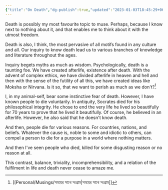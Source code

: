 ```yaml
---
{"title":"On Death","dg-publish":true,"updated":"2023-01-03T18:45:29+06:00","created":"2021-10-16T21:38:35+06:00","tags":["death"],"permalink":"/personal/musings/on-death/","dgPassFrontmatter":true}
---
```


Death is possibly my most favourite topic to muse. Perhaps, because I know next to nothing about it, and that enables me to think about it with the utmost freedom.

Death is also, I think, the most pervasive of all motifs found in any culture and all. Our inquiry to know death lead us to various branches of knowledge and literature throughout the ages.

Inquiry begets myths as much as wisdom. Psychologically, death is a taunting foe. We have created afterlife, existence after death. With the advent of complex ethics, we have divided afterlife in heaven and hell and then with the sense of the futility of all this, we have created ideas like Moksha or Nirvana. Is it so, that we want to perish as much as we don't?[^1]

I, in my animal-self, bear some instinctive fear of death. However, I have known people to die voluntarily. In antiquity, Socrates died for his philosophical integrity. He chose to end the very life he lived so beautifully for 70 years to prove that he lived it beautifully. Of course, he believed in an afterlife. However, he also said that he doesn't know death.

And then, people die for various reasons. For countries, nations, and beliefs. Whatever the cause is, noble to some and idiotic to others, can compel a person to die for a purpose in a world where nothing matters.

And then I've seen people who died, killed for some disgusting reason or no reason at all.

This contrast, balance, triviality, incomprehensibility, and a relation of the fulfilment in life and death never cease to amaze me.

[^1]: [[Personal/Musings/সময়ের সাথে সংগ্রাম\|সময়ের সাথে সংগ্রাম]]